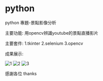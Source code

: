 # python
python 專題-景點影像分析

主要功能:
用opencv辨識youtube的景點直播影片

主要套件:
1.tkinter
2.selenium
3.opencv

成果展示:

![1](https://user-images.githubusercontent.com/109900729/224648358-df0c9fd4-77e3-4e28-9d55-22d8c385339f.PNG)
![2](https://user-images.githubusercontent.com/109900729/224648385-27cf47f6-0734-43bb-87e7-a5d0fb3dcfb6.PNG)
![3](https://user-images.githubusercontent.com/109900729/224648399-a9ddc9b7-f9d7-4097-ad1d-18b142d26690.PNG)


感謝各位 thanks
